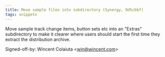 ```yaml
---
title: Move sample files into subdirectory (Synergy, 9d5cbbf)
tags: snippets
---
```


Move sample track change items, button sets etc into an "Extras" subdirectory to make it clearer where users should start the first time they extract the distribution archive.

Signed-off-by: Wincent Colaiuta &lt;win@wincent.com&gt;
